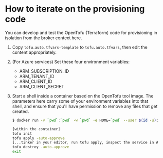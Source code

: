 # How to iterate on the provisioning code

You can develop and test the OpenTofu (Terraform) code for provisioning in isolation from the broker context here.

1. Copy `tofu.auto.tfvars-template` to `tofu.auto.tfvars`, then edit the content appropriately. 

1. (For Azure services) Set these four environment variables:

    - ARM_SUBSCRIPTION_ID
    - ARM_TENANT_ID
    - ARM_CLIENT_ID
    - ARM_CLIENT_SECRET

1. Start a shell inside a container based on the OpenTofu tool image. The parameters
   here carry some of your environment variables into that shell, and ensure
   that you'll have permission to remove any files that get created.

    ```bash
    $ docker run -v `pwd`:`pwd` -w `pwd` -e HOME=`pwd` --user $(id -u):$(id -g) -e TERM -it --rm -e ARM_SUBSCRIPTION_ID -e ARM_TENANT_ID -e ARM_CLIENT_ID -e ARM_CLIENT_SECRET --entrypoint /bin/bash ghcr.io/opentofu/opentofu:1.9

    [within the container]
    tofu init
    tofu apply -auto-approve
    [...tinker in your editor, run tofu apply, inspect the service in Azure, repeat...]
    tofu destroy -auto-approve
    exit
